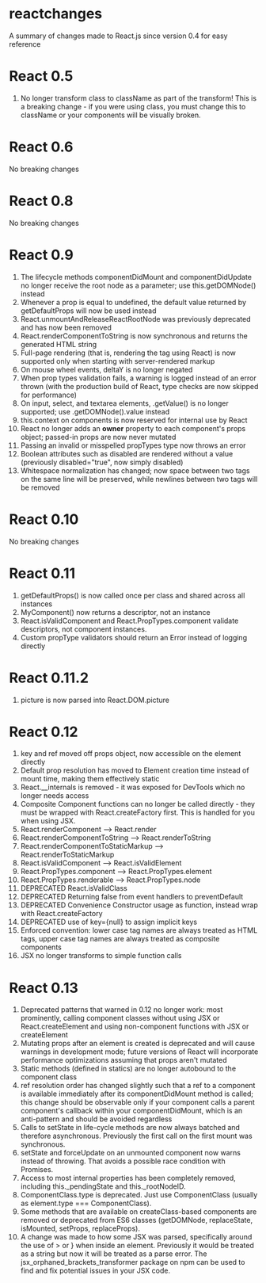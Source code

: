 # reactchanges
A summary of changes made to React.js since version 0.4 for easy reference

# React 0.5

1. No longer transform class to className as part of the transform! This is a breaking change - if you were using class, you must change this to className or your components will be visually broken.

# React 0.6

No breaking changes

# React 0.8

No breaking changes

# React 0.9

1. The lifecycle methods componentDidMount and componentDidUpdate no longer receive the root node as a parameter; use this.getDOMNode() instead
2. Whenever a prop is equal to undefined, the default value returned by getDefaultProps will now be used instead
3. React.unmountAndReleaseReactRootNode was previously deprecated and has now been removed
4. React.renderComponentToString is now synchronous and returns the generated HTML string
5. Full-page rendering (that is, rendering the <html> tag using React) is now supported only when starting with server-rendered markup
6. On mouse wheel events, deltaY is no longer negated
7. When prop types validation fails, a warning is logged instead of an error thrown (with the production build of React, type checks are now skipped for performance)
8. On input, select, and textarea elements, .getValue() is no longer supported; use .getDOMNode().value instead
9. this.context on components is now reserved for internal use by React
10. React no longer adds an __owner__ property to each component's props object; passed-in props are now never mutated
11. Passing an invalid or misspelled propTypes type now throws an error
12. Boolean attributes such as disabled are rendered without a value (previously disabled="true", now simply disabled)
13. Whitespace normalization has changed; now space between two tags on the same line will be preserved, while newlines between two tags will be removed

# React 0.10

No breaking changes

# React 0.11

1. getDefaultProps() is now called once per class and shared across all instances
2. MyComponent() now returns a descriptor, not an instance
3. React.isValidComponent and React.PropTypes.component validate descriptors, not component instances.
4. Custom propType validators should return an Error instead of logging directly

# React 0.11.2

1. picture is now parsed into React.DOM.picture

# React 0.12

1. key and ref moved off props object, now accessible on the element directly
2. Default prop resolution has moved to Element creation time instead of mount time, making them effectively static
3. React.__internals is removed - it was exposed for DevTools which no longer needs access
4. Composite Component functions can no longer be called directly - they must be wrapped with React.createFactory first. This is handled for you when using JSX.
5. React.renderComponent --> React.render
6. React.renderComponentToString --> React.renderToString
7. React.renderComponentToStaticMarkup --> React.renderToStaticMarkup
8. React.isValidComponent --> React.isValidElement
9. React.PropTypes.component --> React.PropTypes.element
10. React.PropTypes.renderable --> React.PropTypes.node
11. DEPRECATED React.isValidClass
12. DEPRECATED Returning false from event handlers to preventDefault
13. DEPRECATED Convenience Constructor usage as function, instead wrap with React.createFactory
14. DEPRECATED use of key={null} to assign implicit keys
15. Enforced convention: lower case tag names are always treated as HTML tags, upper case tag names are always treated as composite components
16. JSX no longer transforms to simple function calls

# React 0.13

1. Deprecated patterns that warned in 0.12 no longer work: most prominently, calling component classes without using JSX or React.createElement and using non-component functions with JSX or createElement
2. Mutating props after an element is created is deprecated and will cause warnings in development mode; future versions of React will incorporate performance optimizations assuming that props aren't mutated
3. Static methods (defined in statics) are no longer autobound to the component class
4. ref resolution order has changed slightly such that a ref to a component is available immediately after its componentDidMount method is called; this change should be observable only if your component calls a parent component's callback within your componentDidMount, which is an anti-pattern and should be avoided regardless
5. Calls to setState in life-cycle methods are now always batched and therefore asynchronous. Previously the first call on the first mount was synchronous.
6. setState and forceUpdate on an unmounted component now warns instead of throwing. That avoids a possible race condition with Promises.
7. Access to most internal properties has been completely removed, including this._pendingState and this._rootNodeID.
8. ComponentClass.type is deprecated. Just use ComponentClass (usually as element.type === ComponentClass).
9. Some methods that are available on createClass-based components are removed or deprecated from ES6 classes (getDOMNode, replaceState, isMounted, setProps, replaceProps).
10. A change was made to how some JSX was parsed, specifically around the use of > or } when inside an element. Previously it would be treated as a string but now it will be treated as a parse error. The jsx_orphaned_brackets_transformer package on npm can be used to find and fix potential issues in your JSX code.
